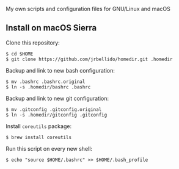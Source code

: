 My own scripts and configuration files for GNU/Linux and macOS

Install on macOS Sierra
---

Clone this repository:

    $ cd $HOME
    $ git clone https://github.com/jrbellido/homedir.git .homedir

Backup and link to new bash configuration:

    $ mv .bashrc .bashrc.original
    $ ln -s .homedir/bashrc .bashrc
    
Backup and link to new git configuration:
    
    $ mv .gitconfig .gitconfig.original
    $ ln -s .homedir/gitconfig .gitconfig

Install `coreutils` package:

    $ brew install coreutils

Run this script on every new shell:

    $ echo "source $HOME/.bashrc" >> $HOME/.bash_profile
